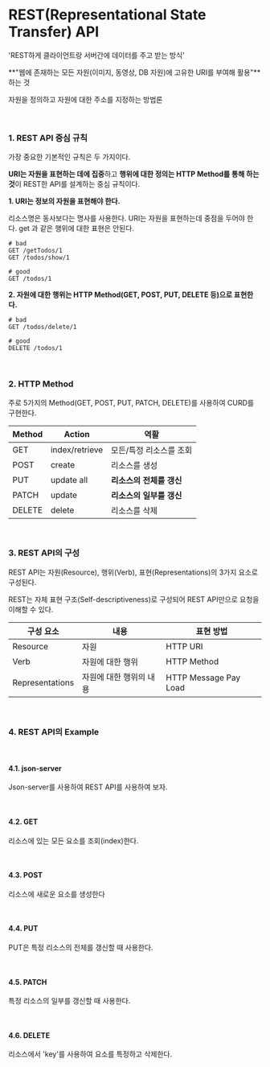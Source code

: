 # REST(Representational State Transfer) API

'REST하게 클라이언트랑 서버간에 데이터를 주고 받는 방식’

**"웹에 존재하는 모든 자원(이미지, 동영상, DB 자원)에 고유한 URI를 부여해 활용"**하는 것

자원을 정의하고 자원에 대한 주소를 지정하는 방법론



<br>

### 1. REST API 중심 규칙

가장 중요한 기본적인 규칙은 두 가지이다. 

**URI는 자원을 표현하는 데에 집중**하고 **행위에 대한 정의는 HTTP Method를 통해 하는 것**이 REST한 API를 설계하는 중심 규칙이다.

**1. URI는 정보의 자원을 표현해야 한다.**

리소스명은 동사보다는 명사를 사용한다. URI는 자원을 표현하는데 중점을 두어야 한다. get 과 같은 행위에 대한 표현은 안된다.

~~~
# bad
GET /getTodos/1
GET /todos/show/1

# good
GET /todos/1
~~~

**2. 자원에 대한 행위는 HTTP Method(GET, POST, PUT, DELETE 등)으로 표현한다.**

~~~
# bad
GET /todos/delete/1

# good
DELETE /todos/1
~~~



<br>

### 2. HTTP Method

주로 5가지의 Method(GET, POST, PUT, PATCH, DELETE)를 사용하여 CURD를 구현한다.

| Method | Action         | 역활                     |
| ------ | -------------- | ------------------------ |
| GET    | index/retrieve | 모든/특정 리소스를 조회  |
| POST   | create         | 리소스를 생성            |
| PUT    | update all     | **리소스의 전체를 갱신** |
| PATCH  | update         | **리소스의 일부를 갱신** |
| DELETE | delete         | 리소스를 삭제            |



<br>

### 3. REST API의 구성

REST API는 자원(Resource), 행위(Verb), 표현(Representations)의 3가지 요소로 구성된다. 

REST는 자체 표현 구조(Self-descriptiveness)로 구성되어 REST API만으로 요청을 이해할 수 있다.

| 구성 요소       | 내용                    | 표현 방법             |
| --------------- | ----------------------- | --------------------- |
| Resource        | 자원                    | HTTP URI              |
| Verb            | 자원에 대한 행위        | HTTP Method           |
| Representations | 자원에 대한 행위의 내용 | HTTP Message Pay Load |



<br>

### 4. REST API의 Example

<br>

#### 4.1. json-server

Json-server를 사용하여 REST API를 사용하여 보자.

<br>

#### 4.2. GET

리소스에 있는 모든 요소를 조회(index)한다.

<br>

#### 4.3. POST

리소스에 새로운 요소를 생성한다

<br>

#### 4.4. PUT

PUT은 특정 리소스의 전체를 갱신할 때 사용한다.

<br>

#### 4.5. PATCH

특정 리소스의 일부를 갱신할 때 사용한다.

<br>

#### 4.6. DELETE

리소스에서 'key'를 사용하여 요소를 특정하고 삭제한다.
